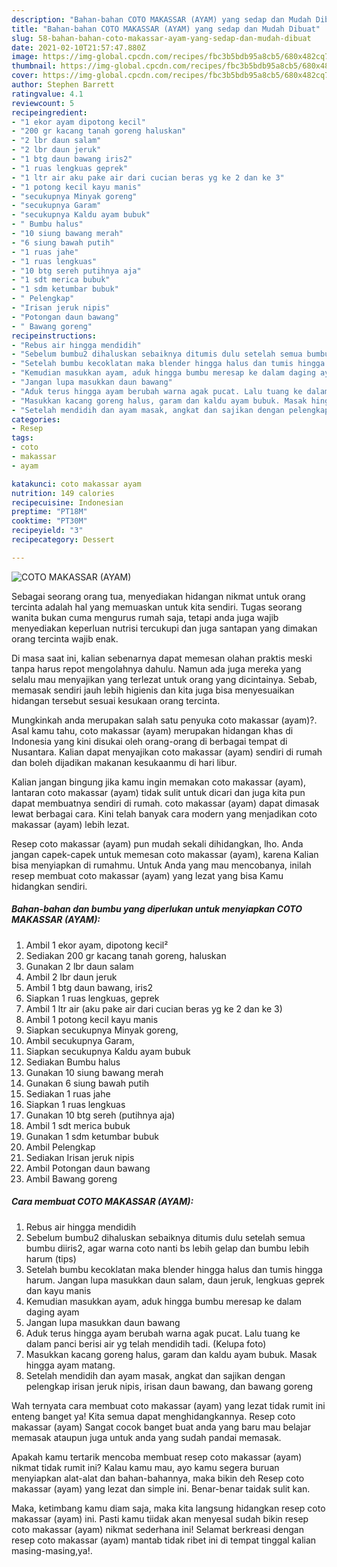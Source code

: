 ```yaml
---
description: "Bahan-bahan COTO MAKASSAR (AYAM) yang sedap dan Mudah Dibuat"
title: "Bahan-bahan COTO MAKASSAR (AYAM) yang sedap dan Mudah Dibuat"
slug: 58-bahan-bahan-coto-makassar-ayam-yang-sedap-dan-mudah-dibuat
date: 2021-02-10T21:57:47.880Z
image: https://img-global.cpcdn.com/recipes/fbc3b5bdb95a8cb5/680x482cq70/coto-makassar-ayam-foto-resep-utama.jpg
thumbnail: https://img-global.cpcdn.com/recipes/fbc3b5bdb95a8cb5/680x482cq70/coto-makassar-ayam-foto-resep-utama.jpg
cover: https://img-global.cpcdn.com/recipes/fbc3b5bdb95a8cb5/680x482cq70/coto-makassar-ayam-foto-resep-utama.jpg
author: Stephen Barrett
ratingvalue: 4.1
reviewcount: 5
recipeingredient:
- "1 ekor ayam dipotong kecil"
- "200 gr kacang tanah goreng haluskan"
- "2 lbr daun salam"
- "2 lbr daun jeruk"
- "1 btg daun bawang iris2"
- "1 ruas lengkuas geprek"
- "1 ltr air aku pake air dari cucian beras yg ke 2 dan ke 3"
- "1 potong kecil kayu manis"
- "secukupnya Minyak goreng"
- "secukupnya Garam"
- "secukupnya Kaldu ayam bubuk"
- " Bumbu halus"
- "10 siung bawang merah"
- "6 siung bawah putih"
- "1 ruas jahe"
- "1 ruas lengkuas"
- "10 btg sereh putihnya aja"
- "1 sdt merica bubuk"
- "1 sdm ketumbar bubuk"
- " Pelengkap"
- "Irisan jeruk nipis"
- "Potongan daun bawang"
- " Bawang goreng"
recipeinstructions:
- "Rebus air hingga mendidih"
- "Sebelum bumbu2 dihaluskan sebaiknya ditumis dulu setelah semua bumbu diiris2, agar warna coto nanti bs lebih gelap dan bumbu lebih harum (tips)"
- "Setelah bumbu kecoklatan maka blender hingga halus dan tumis hingga harum. Jangan lupa masukkan daun salam, daun jeruk, lengkuas geprek dan kayu manis"
- "Kemudian masukkan ayam, aduk hingga bumbu meresap ke dalam daging ayam"
- "Jangan lupa masukkan daun bawang"
- "Aduk terus hingga ayam berubah warna agak pucat. Lalu tuang ke dalam panci berisi air yg telah mendidih tadi. (Kelupa foto)"
- "Masukkan kacang goreng halus, garam dan kaldu ayam bubuk. Masak hingga ayam matang."
- "Setelah mendidih dan ayam masak, angkat dan sajikan dengan pelengkap irisan jeruk nipis, irisan daun bawang, dan bawang goreng"
categories:
- Resep
tags:
- coto
- makassar
- ayam

katakunci: coto makassar ayam 
nutrition: 149 calories
recipecuisine: Indonesian
preptime: "PT18M"
cooktime: "PT30M"
recipeyield: "3"
recipecategory: Dessert

---
```



![COTO MAKASSAR (AYAM)](https://img-global.cpcdn.com/recipes/fbc3b5bdb95a8cb5/680x482cq70/coto-makassar-ayam-foto-resep-utama.jpg)

Sebagai seorang orang tua, menyediakan hidangan nikmat untuk orang tercinta adalah hal yang memuaskan untuk kita sendiri. Tugas seorang  wanita bukan cuma mengurus rumah saja, tetapi anda juga wajib menyediakan keperluan nutrisi tercukupi dan juga santapan yang dimakan orang tercinta wajib enak.

Di masa  saat ini, kalian sebenarnya dapat memesan olahan praktis meski tanpa harus repot mengolahnya dahulu. Namun ada juga mereka yang selalu mau menyajikan yang terlezat untuk orang yang dicintainya. Sebab, memasak sendiri jauh lebih higienis dan kita juga bisa menyesuaikan hidangan tersebut sesuai kesukaan orang tercinta. 



Mungkinkah anda merupakan salah satu penyuka coto makassar (ayam)?. Asal kamu tahu, coto makassar (ayam) merupakan hidangan khas di Indonesia yang kini disukai oleh orang-orang di berbagai tempat di Nusantara. Kalian dapat menyajikan coto makassar (ayam) sendiri di rumah dan boleh dijadikan makanan kesukaanmu di hari libur.

Kalian jangan bingung jika kamu ingin memakan coto makassar (ayam), lantaran coto makassar (ayam) tidak sulit untuk dicari dan juga kita pun dapat membuatnya sendiri di rumah. coto makassar (ayam) dapat dimasak lewat berbagai cara. Kini telah banyak cara modern yang menjadikan coto makassar (ayam) lebih lezat.

Resep coto makassar (ayam) pun mudah sekali dihidangkan, lho. Anda jangan capek-capek untuk memesan coto makassar (ayam), karena Kalian bisa menyiapkan di rumahmu. Untuk Anda yang mau mencobanya, inilah resep membuat coto makassar (ayam) yang lezat yang bisa Kamu hidangkan sendiri.

<!--inarticleads1-->

##### Bahan-bahan dan bumbu yang diperlukan untuk menyiapkan COTO MAKASSAR (AYAM):

1. Ambil 1 ekor ayam, dipotong kecil²
1. Sediakan 200 gr kacang tanah goreng, haluskan
1. Gunakan 2 lbr daun salam
1. Ambil 2 lbr daun jeruk
1. Ambil 1 btg daun bawang, iris2
1. Siapkan 1 ruas lengkuas, geprek
1. Ambil 1 ltr air (aku pake air dari cucian beras yg ke 2 dan ke 3)
1. Ambil 1 potong kecil kayu manis
1. Siapkan secukupnya Minyak goreng,
1. Ambil secukupnya Garam,
1. Siapkan secukupnya Kaldu ayam bubuk
1. Sediakan  Bumbu halus
1. Gunakan 10 siung bawang merah
1. Gunakan 6 siung bawah putih
1. Sediakan 1 ruas jahe
1. Siapkan 1 ruas lengkuas
1. Gunakan 10 btg sereh (putihnya aja)
1. Ambil 1 sdt merica bubuk
1. Gunakan 1 sdm ketumbar bubuk
1. Ambil  Pelengkap
1. Sediakan Irisan jeruk nipis
1. Ambil Potongan daun bawang
1. Ambil  Bawang goreng




<!--inarticleads2-->

##### Cara membuat COTO MAKASSAR (AYAM):

1. Rebus air hingga mendidih
1. Sebelum bumbu2 dihaluskan sebaiknya ditumis dulu setelah semua bumbu diiris2, agar warna coto nanti bs lebih gelap dan bumbu lebih harum (tips)
1. Setelah bumbu kecoklatan maka blender hingga halus dan tumis hingga harum. Jangan lupa masukkan daun salam, daun jeruk, lengkuas geprek dan kayu manis
1. Kemudian masukkan ayam, aduk hingga bumbu meresap ke dalam daging ayam
1. Jangan lupa masukkan daun bawang
1. Aduk terus hingga ayam berubah warna agak pucat. Lalu tuang ke dalam panci berisi air yg telah mendidih tadi. (Kelupa foto)
1. Masukkan kacang goreng halus, garam dan kaldu ayam bubuk. Masak hingga ayam matang.
1. Setelah mendidih dan ayam masak, angkat dan sajikan dengan pelengkap irisan jeruk nipis, irisan daun bawang, dan bawang goreng




Wah ternyata cara membuat coto makassar (ayam) yang lezat tidak rumit ini enteng banget ya! Kita semua dapat menghidangkannya. Resep coto makassar (ayam) Sangat cocok banget buat anda yang baru mau belajar memasak ataupun juga untuk anda yang sudah pandai memasak.

Apakah kamu tertarik mencoba membuat resep coto makassar (ayam) nikmat tidak rumit ini? Kalau kamu mau, ayo kamu segera buruan menyiapkan alat-alat dan bahan-bahannya, maka bikin deh Resep coto makassar (ayam) yang lezat dan simple ini. Benar-benar taidak sulit kan. 

Maka, ketimbang kamu diam saja, maka kita langsung hidangkan resep coto makassar (ayam) ini. Pasti kamu tiidak akan menyesal sudah bikin resep coto makassar (ayam) nikmat sederhana ini! Selamat berkreasi dengan resep coto makassar (ayam) mantab tidak ribet ini di tempat tinggal kalian masing-masing,ya!.

